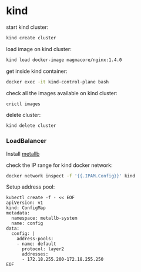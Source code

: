 # kind

start kind cluster:
```bash
kind create cluster
```

load image on kind cluster:
```bash
kind load docker-image magmacore/nginx:1.4.0
```

get inside kind container:
```bash
docker exec -it kind-control-plane bash
```

check all the images available on kind cluster:
```bash
crictl images
```

delete cluster:
```bash
kind delete cluster
```

### LoadBalancer

Install [metallb](https://metallb.universe.tf/installation/#installation-by-manifest)

check the IP range for kind docker network:
```bash
docker network inspect -f '{{.IPAM.Config}}' kind
```

Setup address pool:
```
kubectl create -f - << EOF
apiVersion: v1
kind: ConfigMap
metadata:
  namespace: metallb-system
  name: config
data:
  config: |
    address-pools:
    - name: default
      protocol: layer2
      addresses:
      - 172.18.255.200-172.18.255.250
EOF
```


